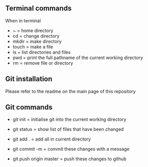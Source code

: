 ## Terminal commands
When in terminal

- ~ = home directory
- cd = change directory
- mkdir = make directory
- touch = make a file
- ls = list directories and files
- pwd = print the full pathname of the current working directory
- rm = remove file or directory


## Git installation
Please refer to the readme on the main page of this repository

## Git commands

- git init = initialise git into the current working directory

- git status = show list of files that have been changed
- git add . = add all in current directory
- git commit -m = commit these changes with a message
- git push origin master = push these changes to github


